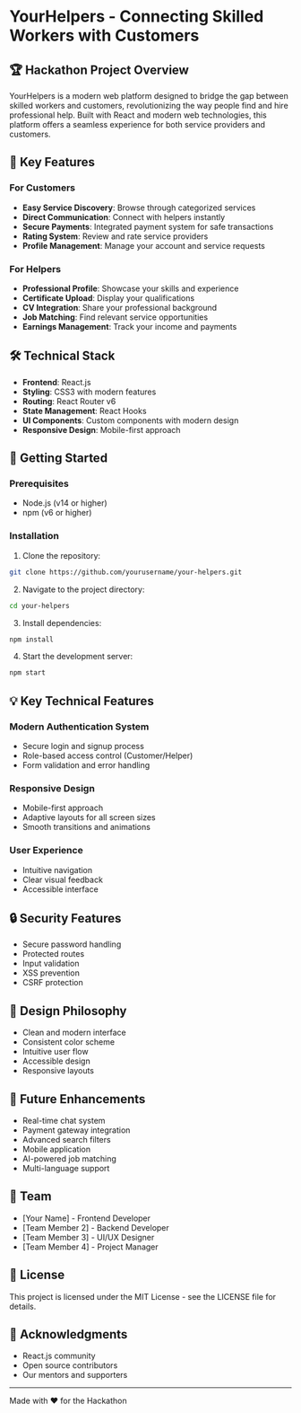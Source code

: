 # YourHelpers - Connecting Skilled Workers with Customers

## 🏆 Hackathon Project Overview

YourHelpers is a modern web platform designed to bridge the gap between skilled workers and customers, revolutionizing the way people find and hire professional help. Built with React and modern web technologies, this platform offers a seamless experience for both service providers and customers.

## 🌟 Key Features

### For Customers
- **Easy Service Discovery**: Browse through categorized services
- **Direct Communication**: Connect with helpers instantly
- **Secure Payments**: Integrated payment system for safe transactions
- **Rating System**: Review and rate service providers
- **Profile Management**: Manage your account and service requests

### For Helpers
- **Professional Profile**: Showcase your skills and experience
- **Certificate Upload**: Display your qualifications
- **CV Integration**: Share your professional background
- **Job Matching**: Find relevant service opportunities
- **Earnings Management**: Track your income and payments

## 🛠️ Technical Stack

- **Frontend**: React.js
- **Styling**: CSS3 with modern features
- **Routing**: React Router v6
- **State Management**: React Hooks
- **UI Components**: Custom components with modern design
- **Responsive Design**: Mobile-first approach

## 🚀 Getting Started

### Prerequisites
- Node.js (v14 or higher)
- npm (v6 or higher)

### Installation

1. Clone the repository:
```bash
git clone https://github.com/yourusername/your-helpers.git
```

2. Navigate to the project directory:
```bash
cd your-helpers
```

3. Install dependencies:
```bash
npm install
```

4. Start the development server:
```bash
npm start
```

## 💡 Key Technical Features

### Modern Authentication System
- Secure login and signup process
- Role-based access control (Customer/Helper)
- Form validation and error handling

### Responsive Design
- Mobile-first approach
- Adaptive layouts for all screen sizes
- Smooth transitions and animations

### User Experience
- Intuitive navigation
- Clear visual feedback
- Accessible interface

## 🔒 Security Features

- Secure password handling
- Protected routes
- Input validation
- XSS prevention
- CSRF protection

## 🎨 Design Philosophy

- Clean and modern interface
- Consistent color scheme
- Intuitive user flow
- Accessible design
- Responsive layouts

## 🔄 Future Enhancements

- Real-time chat system
- Payment gateway integration
- Advanced search filters
- Mobile application
- AI-powered job matching
- Multi-language support

## 👥 Team

- [Your Name] - Frontend Developer
- [Team Member 2] - Backend Developer
- [Team Member 3] - UI/UX Designer
- [Team Member 4] - Project Manager

## 📝 License

This project is licensed under the MIT License - see the LICENSE file for details.

## 🙏 Acknowledgments

- React.js community
- Open source contributors
- Our mentors and supporters

---

Made with ❤️ for the Hackathon 